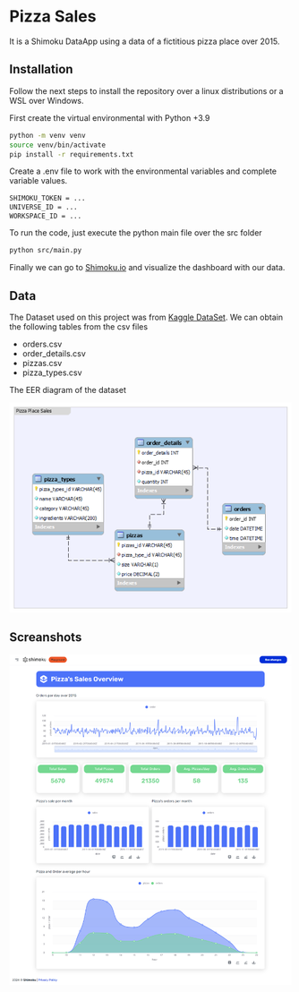 # Pizza Sales
It is a Shimoku DataApp using a data of a fictitious pizza place over 2015.

## Installation

Follow the next steps to install the repository over a linux distributions or a WSL over Windows.

First create the virtual environmental with Python +3.9

```bash
python -m venv venv
source venv/bin/activate
pip install -r requirements.txt
```

Create a .env file to work with the environmental variables and complete variable values.
```
SHIMOKU_TOKEN = ...
UNIVERSE_ID = ...
WORKSPACE_ID = ...
```

To run the code, just execute the python main file over the src folder
```bash
python src/main.py
```

Finally we can go to [Shimoku.io](Shimoku.io) and visualize the dashboard with our data.


## Data
The Dataset used on this project was from [Kaggle DataSet](https://www.kaggle.com/datasets/mysarahmadbhat/pizza-place-sales). We can obtain the following tables from the csv files

- orders.csv
- order_details.csv
- pizzas.csv
- pizza_types.csv

The EER diagram of the dataset

![EER diagram](/assets/pizzaPlaceSales.png)

## Screanshots
![Screanshot 1](/assets/pizza_sales.png)
